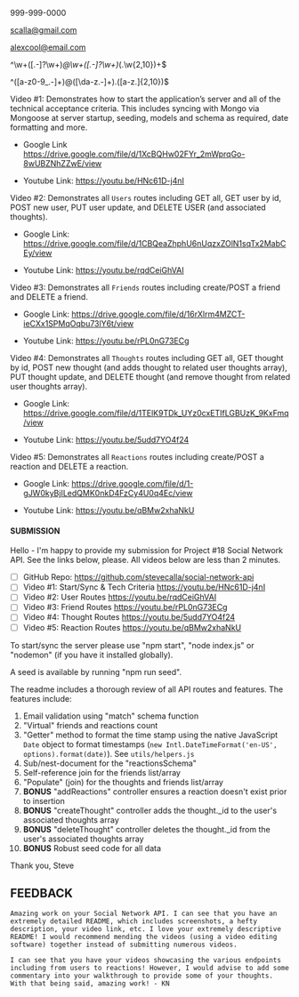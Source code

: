 
999-999-0000

scalla@gmail.com

alexcool@email.com

^\w+([\.-]?\w+)*@\w+([\.-]?\w+)*(\.\w{2,10})+$

^([a-z0-9_\.-]+)@([\da-z\.-]+)\.([a-z\.]{2,10})$


Video #1: Demonstrates how to start the application’s server and all of the technical acceptance criteria. This includes syncing with Mongo via Mongoose at server startup, seeding, models and schema as required, date formatting and more.

- Google Link https://drive.google.com/file/d/1XcBQHw02FYr_2mWprqGo-8wUBZNhZZwE/view

- Youtube Link: https://youtu.be/HNc61D-j4nI

Video #2: Demonstrates all `Users` routes including GET all, GET user by id, POST new user, PUT user update, and DELETE USER (and associated thoughts).

- Google Link: https://drive.google.com/file/d/1CBQeaZhphU6nUqzxZOlN1sqTx2MabCEy/view

- Youtube Link: https://youtu.be/rqdCeiGhVAI

Video #3: Demonstrates all `Friends` routes including create/POST a friend and DELETE a friend.

- Google Link: https://drive.google.com/file/d/16rXlrm4MZCT-ieCXx1SPMqOqbu73lY6t/view

- Youtube Link: https://youtu.be/rPL0nG73ECg

Video #4: Demonstrates all `Thoughts` routes including GET all, GET thought by id, POST new thought (and adds thought to related user thoughts array), PUT thought update, and DELETE thought (and remove thought from related user thoughts array).

- Google Link: https://drive.google.com/file/d/1TElK9TDk_UYz0cxETIfLGBUzK_9KxFmq/view

- Youtube Link: https://youtu.be/5udd7YO4f24

Video #5: Demonstrates all `Reactions` routes including create/POST a reaction and DELETE a reaction.

- Google Link: https://drive.google.com/file/d/1-gJW0kyBjILedQMK0nkD4FzCy4U0q4Ec/view

- Youtube Link: https://youtu.be/qBMw2xhaNkU

#### SUBMISSION
Hello - I'm happy to provide my submission for Project #18 Social Network API. See the links below, please. All videos below are less than 2 minutes.

- [ ] GitHub Repo: https://github.com/stevecalla/social-network-api
- [ ] Video #1: Start/Sync & Tech Criteria https://youtu.be/HNc61D-j4nI
- [ ] Video #2: User Routes https://youtu.be/rqdCeiGhVAI
- [ ] Video #3: Friend Routes https://youtu.be/rPL0nG73ECg
- [ ] Video #4: Thought Routes https://youtu.be/5udd7YO4f24
- [ ] Video #5: Reaction Routes https://youtu.be/qBMw2xhaNkU

To start/sync the server please use "npm start", "node index.js" or "nodemon" (if you have it installed globally). 

A seed is available by running "npm run seed".

The readme includes a thorough review of all API routes and features. The features include:

1. Email validation using "match" schema function
2. "Virtual" friends and reactions count
3. "Getter" method to format the time stamp using the native JavaScript `Date` object to format timestamps (`new Intl.DateTimeFormat('en-US', options).format(date)`). See `utils/helpers.js`
4. Sub/nest-document for the "reactionsSchema"
5. Self-reference join for the friends list/array
6. "Populate" (join) for the thoughts and friends list/array
7. **BONUS** "addReactions" controller ensures a reaction doesn't exist prior to insertion
8. **BONUS** "createThought" controller adds the thought._id to the user's associated thoughts array
9. **BONUS** "deleteThought" controller deletes the thought._id from the user's associated thoughts array
10. **BONUS** Robust seed code for all data

Thank you, Steve

## FEEDBACK
```
Amazing work on your Social Network API. I can see that you have an extremely detailed README, which includes screenshots, a hefty description, your video link, etc. I love your extremely descriptive README! I would recommend mending the videos (using a video editing software) together instead of submitting numerous videos. 

I can see that you have your videos showcasing the various endpoints including from users to reactions! However, I would advise to add some commentary into your walkthrough to provide some of your thoughts. With that being said, amazing work! - KN
```